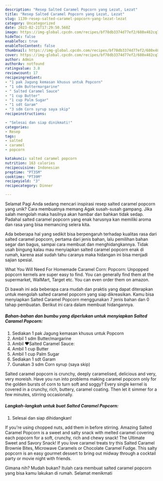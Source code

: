 ```yaml
---
description: "Resep Salted Caramel Popcorn yang Lezat, Lezat"
title: "Resep Salted Caramel Popcorn yang Lezat, Lezat"
slug: 1139-resep-salted-caramel-popcorn-yang-lezat-lezat
category: Uncategorized
date: 2023-02-21T17:29:50.560Z
image: https://img-global.cpcdn.com/recipes/bf78db3374d77ef2/680x482cq70/salted-caramel-popcorn-foto-resep-utama.jpg
hideToc: false
enableToc: true
enableTocContent: false
thumbnail: https://img-global.cpcdn.com/recipes/bf78db3374d77ef2/680x482cq70/salted-caramel-popcorn-foto-resep-utama.jpg
cover: https://img-global.cpcdn.com/recipes/bf78db3374d77ef2/680x482cq70/salted-caramel-popcorn-foto-resep-utama.jpg
author: Admin
authorAv: notfound
ratingvalue: 3.8
reviewcount: 17
recipeingredient:
- "1 pak Jagung kemasan khusus untuk Popcorn"
- "1 sdm Buttermargarine"
- " Salted Caramel Sauce"
- "1 cup Butter"
- "1 cup Palm Sugar"
- "1 sdt Garam"
- "3 sdm Corn syrup saya skip"
recipeinstructions:

- "Selesai dan siap dinikmati!"
categories:
- Resep
tags:
- salted
- caramel
- popcorn

katakunci: salted caramel popcorn 
nutrition: 163 calories
recipecuisine: Indonesian
preptime: "PT35M"
cooktime: "PT39M"
recipeyield: "3"
recipecategory: Dinner

---
```



Selamat Pagi Anda sedang mencari inspirasi resep salted caramel popcorn yang unik? Cara membuatnya memang Agak susah-susah gampang. Jika salah mengolah maka hasilnya akan hambar dan bahkan tidak sedap. Padahal salted caramel popcorn yang enak harusnya kan memiliki aroma dan rasa yang bisa memancing selera kita.


Ada beberapa hal yang sedikit bisa berpengaruh terhadap kualitas rasa dari salted caramel popcorn, pertama dari jenis bahan, lalu pemilihan bahan segar dan bagus, sampai cara membuat dan menghidangkannya. Tidak usah bingung kalau mau menyiapkan salted caramel popcorn enak di rumah, karena asal sudah tahu caranya maka hidangan ini bisa menjadi sajian spesial.

What You Will Need For Homemade Caramel Corn: Popcorn: Unpopped popcorn kernels are super easy to find. You can generally find them at the supermarket, WalMart, Target etc. You can even order them on amazon.


Di bawah ini ada beberapa cara mudah dan praktis yang dapat diterapkan untuk mengolah salted caramel popcorn yang siap dikreasikan. Kamu bisa menyiapkan Salted Caramel Popcorn menggunakan 7 jenis bahan dan 0 tahap pembuatan. Berikut ini cara dalam membuat hidangannya.

<!--inarticleads1-->

##### Bahan-bahan dan bumbu yang diperlukan untuk menyiapkan Salted Caramel Popcorn:

1. Sediakan 1 pak Jagung kemasan khusus untuk Popcorn
1. Ambil 1 sdm Butter/margarine
1. Ambil  ❤️Salted Caramel Sauce:
1. Ambil 1 cup Butter
1. Ambil 1 cup Palm Sugar
1. Sediakan 1 sdt Garam
1. Gunakan 3 sdm Corn syrup (saya skip)


Salted caramel popcorn is crunchy, deeply caramelised, delicious and very, very moreish. Have you run into problems making caramel popcorn only for the golden bursts of corn to turn soft and soggy? Every single kernel is covered in a crunchy, rich, buttery, caramel coating. Then let it simmer for a few minutes, stirring occasionally. 

<!--inarticleads2-->

##### Langkah-langkah untuk buat Salted Caramel Popcorn:


1. Selesai dan siap dihidangkan!

If you&#39;re using chopped nuts, add them in before stirring. Amazing Salted Caramel Popcorn is a sweet and salty snack with melted caramel covering each popcorn for a soft, crunchy, rich and chewy snack! The Ultimate Sweet and Savory Snack! If you love caramel treats try this Salted Caramel Brownie Bites, Microwave Caramels or Chocolate Caramel Fudge. This salty popcorn is an easy gourmet dessert to bring out midway through a cocktail party or movie night with friends. 

Gimana nih? Mudah bukan? Itulah cara membuat salted caramel popcorn yang bisa kamu lakukan di rumah. Selamat menikmati
